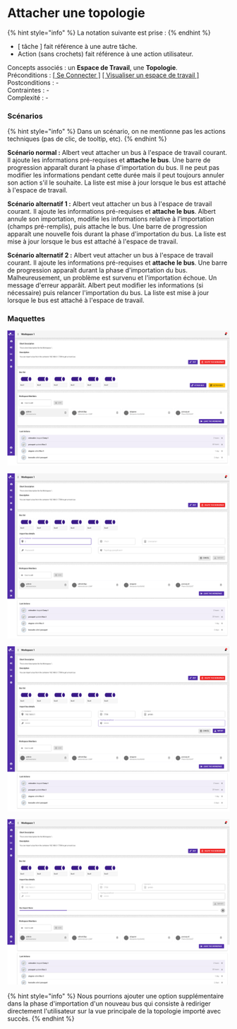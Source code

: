 # Attacher une topologie

{% hint style="info" %}
La notation suivante est prise :
{% endhint %}

* \[ tâche \] fait référence à une autre tâche.
* Action \(sans crochets\) fait référence à une action utilisateur.

Concepts associés : un **Espace de Travail**, une **Topologie**.  
Préconditions : [\[ Se Connecter \]](../espace-de-travail/se-connecter.md) [\[ Visualiser un espace de travail \]](../espace-de-travail/visualiser-un-espace-de-travail.md)  
Postconditions : -  
Contraintes : -  
Complexité : -

### Scénarios

{% hint style="info" %}
Dans un scénario, on ne mentionne pas les actions techniques \(pas de clic, de tooltip, etc\).
{% endhint %}

**Scénario normal :** Albert veut attacher un bus à l'espace de travail courant. Il ajoute les informations pré-requises et **attache le bus**. Une barre de progression apparaît durant la phase d'importation du bus. Il ne peut pas modifier les informations pendant cette durée mais il peut toujours annuler son action s'il le souhaite. La liste est mise à jour lorsque le bus est attaché à l'espace de travail.

**Scénario alternatif 1 :** Albert veut attacher un bus à l'espace de travail courant. Il ajoute les informations pré-requises et **attache le bus**. Albert annule son importation, modifie les informations relative à l'importation \(champs pré-remplis\), puis attache le bus. Une barre de progression apparaît une nouvelle fois durant la phase d'importation du bus. La liste est mise à jour lorsque le bus est attaché à l'espace de travail.

**Scénario alternatif 2 :** Albert veut attacher un bus à l'espace de travail courant. Il ajoute les informations pré-requises et **attache le bus**. Une barre de progression apparaît durant la phase d'importation du bus. Malheureusement, un problème est survenu et l'importation échoue. Un message d'erreur apparâit. Albert peut modifier les informations \(si nécessaire\) puis relancer l'importation du bus. La liste est mise à jour lorsque le bus est attaché à l'espace de travail.

### Maquettes

![Visualiser la liste des bus rattach&#xE9;s &#xE0; l&apos;espace de travail](../../.gitbook/assets/workspace-overview-1.png)

![Attacher un bus &#xE0; l&apos;espace de travail \(champs vide\)](../../.gitbook/assets/workspace-overview-import-1.png)

![Attacher un bus &#xE0; l&apos;espace de travail \(champs remplis\)](../../.gitbook/assets/workspace-overview-import-edit.png)

![Bus en cours d&apos;importation dans l&apos;espace de travail](../../.gitbook/assets/workspace-overview-import-in-progress.png)

{% hint style="info" %}
Nous pourrions ajouter une option supplémentaire dans la phase d'importation d'un nouveau bus qui consiste à rediriger directement l'utilisateur sur la vue principale de la topologie importé avec succès.
{% endhint %}

